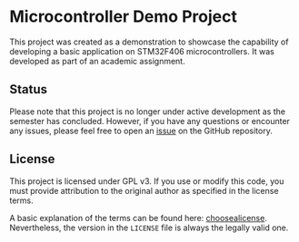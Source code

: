 # Microcontroller Demo Project
This project was created as a demonstration to showcase the capability of developing a basic application on STM32F406 microcontrollers. It was developed as part of an academic assignment.

## Status

Please note that this project is no longer under active development as the semester has concluded. However, if you have any questions or encounter any issues, please feel free to open an [issue](https://github.com/oleggtro/thi-mc-praktikum/issues) on the GitHub repository.


## License
This project is licensed under GPL v3. If you use or modify this code, you must provide attribution to the original author as specified in the license terms.

A basic explanation of the terms can be found here: [choosealicense](https://choosealicense.com/licenses/gpl-3.0/#).
Nevertheless, the version in the `LICENSE` file is always the legally valid one.
